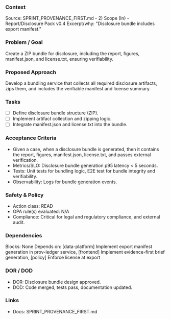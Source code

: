 ### Context
Source: SPRINT_PROVENANCE_FIRST.md - 2) Scope (In) - Report/Disclosure Pack v0.4
Excerpt/why: "Disclosure bundle includes export manifest."

### Problem / Goal
Create a ZIP bundle for disclosure, including the report, figures, manifest.json, and license.txt, ensuring verifiability.

### Proposed Approach
Develop a bundling service that collects all required disclosure artifacts, zips them, and includes the verifiable manifest and license summary.

### Tasks
- [ ] Define disclosure bundle structure (ZIP).
- [ ] Implement artifact collection and zipping logic.
- [ ] Integrate manifest.json and license.txt into the bundle.

### Acceptance Criteria
- Given a case, when a disclosure bundle is generated, then it contains the report, figures, manifest.json, license.txt, and passes external verification.
- Metrics/SLO: Disclosure bundle generation p95 latency < 5 seconds.
- Tests: Unit tests for bundling logic, E2E test for bundle integrity and verifiability.
- Observability: Logs for bundle generation events.

### Safety & Policy
- Action class: READ
- OPA rule(s) evaluated: N/A
- Compliance: Critical for legal and regulatory compliance, and external audit.

### Dependencies
Blocks: None
Depends on: [data-platform] Implement export manifest generation in prov-ledger service, [frontend] Implement evidence-first brief generation, [policy] Enforce license at export

### DOR / DOD
- DOR: Disclosure bundle design approved.
- DOD: Code merged, tests pass, documentation updated.

### Links
- Docs: SPRINT_PROVENANCE_FIRST.md
